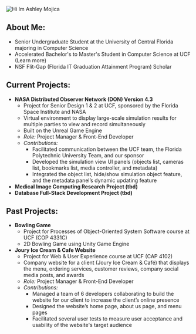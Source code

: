![Hi Im Ashley Mojica](https://github.com/ashley-m0/ashley-m0/assets/84351491/9e167a1d-a23e-45cc-8aea-a13c636b5417)

## About Me:
* Senior Undergraduate Student at the University of Central Florida majoring in Computer Science
* Accelerated Bachelor's to Master's Student in Computer Science at UCF (Learn more)
* NSF Flit-Gap (Florida IT Graduation Attainment Program) Scholar


## Current Projects:
* __NASA Distributed Observer Network (DON) Version 4.3__
  * Project for Senior Design 1 & 2 at UCF, sponsored by the Florida Space Institute and NASA
  * Virtual environment to display large-scale simulation results for multiple parties to view and record simultaneously
  * Built on the Unreal Game Engine
  * *Role:* Project Manager & Front-End Developer
  * *Contributions:*
    * Facilitated communication between the UCF team, the Florida Polytechnic University Team, and our sponsor
    * Developed the simulation view UI panels (objects list, cameras list, bookmarks list, media controller, and metadata)
    * Integrated the object list,  hide/show simulation object feature, and the metadata panel’s dynamic updating feature
* __Medical Image Computing Research Project (tbd)__
* __Database Full-Stack Development Project (tbd)__

## Past Projects:
* __Bowling Game__
  * Project for Processes of Object-Oriented System Software course at UCF (COP 4331C)
  * 2D Bowling Game using Unity Game Engine
* __Joury Ice Cream & Cafe Website__
  * Project for Web & User Experience course at UCF (CAP 4102)
  * Company website for a client (Joury Ice Cream & Café) that displays the menu, ordering services, customer reviews, company social media posts, and awards
  * *Role:* Project Manager & Front-End Developer
  * *Contributions:*
    * Managed a team of 6 developers collaborating to build the website for our client to increase the client’s online presence
    *	Designed the website’s home page, about us page, and menu pages
    *	Facilitated several user tests to measure user acceptance and usability of the website's target audience


